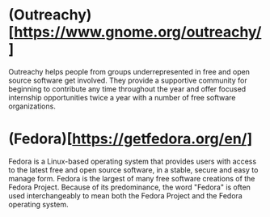 # (Outreachy)[https://www.gnome.org/outreachy/]
Outreachy helps people from groups underrepresented in free and open source software
get involved. They provide a supportive community for beginning to contribute any time
throughout the year and offer focused internship opportunities twice a year with a
number of free software organizations.


# (Fedora)[https://getfedora.org/en/]
Fedora is a ﻿Linux-based operating system that provides users with access to the latest
free and open source software, in a stable, secure and easy to manage form. Fedora is
the largest of many free software creations of the Fedora Project. Because of its predominance,
the word "Fedora" is often used interchangeably to mean both the Fedora Project and the Fedora
operating system. 
